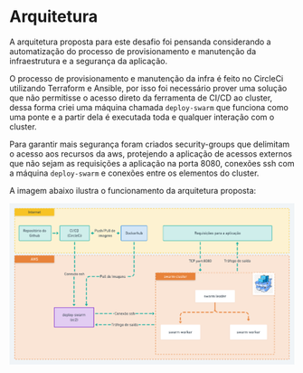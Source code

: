 # Arquitetura

A arquitetura proposta para este desafio foi pensanda considerando a automatização do processo de provisionamento e manutenção da infraestrutura e a segurança da aplicação.

O processo de provisionamento e manutenção da infra é feito no CircleCi utilizando Terraform e Ansible, por isso foi necessário prover uma solução que não permitisse o acesso direto da ferramenta de CI/CD ao cluster, dessa forma criei uma máquina chamada `deploy-swarm` que funciona como uma ponte e a partir dela é executada toda e qualquer interação com o cluster. 

Para garantir mais segurança foram criados security-groups que delimitam o acesso aos recursos da aws, protejendo a aplicação de acessos externos que não sejam as requisições a aplicação na porta 8080, conexões ssh com a máquina `deploy-swarm` e conexões entre os elementos do cluster.

A imagem abaixo ilustra o funcionamento da arquitetura proposta:

![Arquitetura](/docs/mapeamento-arq.png)

